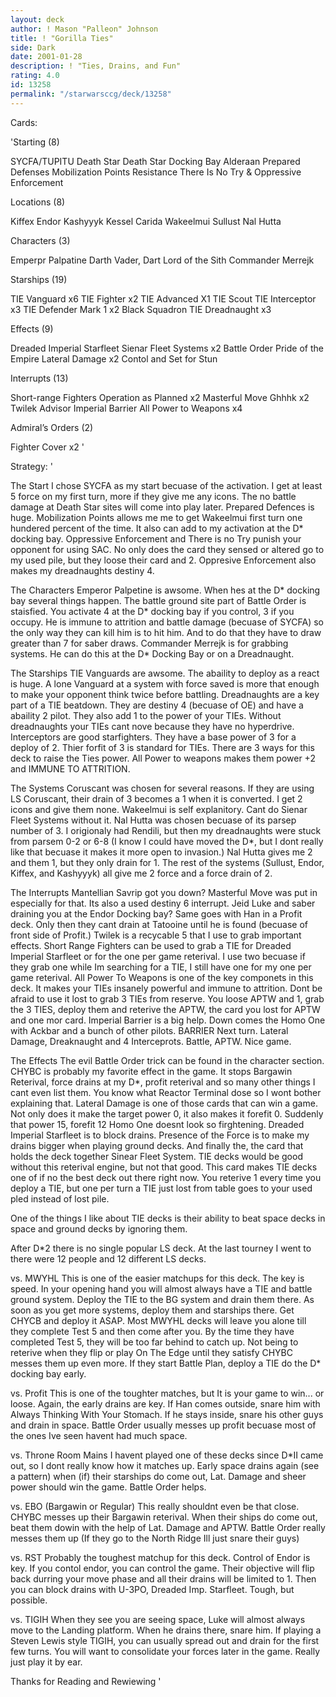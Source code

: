 ```yaml
---
layout: deck
author: ! Mason "Palleon" Johnson
title: ! "Gorilla Ties"
side: Dark
date: 2001-01-28
description: ! "Ties, Drains, and Fun"
rating: 4.0
id: 13258
permalink: "/starwarsccg/deck/13258"
---
```

Cards: 

'Starting (8)

SYCFA/TUPITU
Death Star
Death Star Docking Bay
Alderaan
Prepared Defenses
Mobilization Points
Resistance
There Is No Try & Oppressive Enforcement

Locations (8)

Kiffex
Endor
Kashyyyk
Kessel
Carida
Wakeelmui
Sullust
Nal Hutta

Characters (3)

Emperpr Palpatine
Darth Vader, Dart Lord of the Sith
Commander Merrejk

Starships (19)

TIE Vanguard x6
TIE Fighter x2
TIE Advanced X1
TIE Scout
TIE Interceptor x3
TIE Defender Mark 1 x2
Black Squadron TIE
Dreadnaught x3

Effects (9)

Dreaded Imperial Starfleet
Sienar Fleet Systems x2
Battle Order
Pride of the Empire
Lateral Damage x2
Contol and Set for Stun

Interrupts (13)

Short-range Fighters
Operation as Planned x2
Masterful Move
Ghhhk x2
Twilek Advisor
Imperial Barrier
All Power to Weapons x4

Admiral’s Orders (2)

Fighter Cover x2  '

Strategy: '

The Start
I chose SYCFA as my start becuase of the activation. I get at least 5 force on my first turn, more if they give me any icons. The no battle damage at Death Star sites will come into play later. Prepared Defences is huge. Mobilization Points allows me me to get Wakeelmui first turn one hundered percent of the time. It also can add to my activation at the D* docking bay. Oppressive Enforcement and There is no Try punish your opponent for using SAC. No only does the card they sensed or altered go to my used pile, but they loose their card and 2. Oppresive Enforcement also makes my dreadnaughts destiny 4.

The Characters
Emperor Palpetine is awsome. When hes at the D* docking bay several things happen. The battle ground site part of Battle Order is staisfied. You activate 4 at the D* docking bay if you control, 3 if you occupy. He is immune to attrition and battle damage (becuase of SYCFA) so the only way they can kill him is to hit him. And to do that they have to draw greater than 7 for saber draws. Commander Merrejk is for grabbing systems. He can do this at the D* Docking Bay or on a Dreadnaught.

The Starships
TIE Vanguards are awsome. The abaility to deploy as a react is huge. A lone Vanguard at a system with force saved is more that enough to make your opponent think twice before battling. Dreadnaughts are a key part of a TIE beatdown. They are destiny 4 (becuase of OE) and have a abaility 2 pilot. They also add 1 to the power of your TIEs. Without dreadnaughts your TIEs cant nove because they have no hyperdrive. Interceptors are good starfighters. They have a base power of 3 for a deploy of 2. Thier forfit of 3 is standard for TIEs. There are 3 ways for this deck to raise the Ties power. All Power to weapons makes them power +2 and IMMUNE TO ATTRITION.

The Systems
Coruscant was chosen for several reasons. If they are using LS Coruscant, their drain of 3 becomes a 1 when it is converted. I get 2 icons and give them none. Wakeelmui is self explanitory. Cant do Sienar Fleet Systems without it. Nal Hutta was chosen becuase of its parsep number of 3. I origionaly had Rendili, but then my dreadnaughts were stuck from parsem 0-2 or 6-8 (I know I could have moved the D*, but I dont really like that becuase it makes it more open to invasion.) Nal Hutta gives me 2 and them 1, but they only drain for 1. The rest of the systems (Sullust, Endor, Kiffex, and Kashyyyk) all give me 2 force and a force drain of 2.

The Interrupts
Mantellian Savrip got you down? Masterful Move was put in especially for that. Its also a used destiny 6 interrupt. Jeid Luke and saber draining you at the Endor Docking bay? Same goes with Han in a Profit deck. Only then they cant drain at Tatooine until he is found (becuase of front side of Profit.) Twilek is a recycable 5 that I use to grab important effects. Short Range Fighters can be used to grab a TIE for Dreaded Imperial Starfleet or for the one per game reterival. I use two becuase if they grab one while Im searching for a TIE, I still have one for my one per game reterival. All Power To Weapons is one of the key componets in this deck. It makes your TIEs insanely powerful and immune to attrition. Dont be afraid to use it lost to grab 3 TIEs from reserve. You loose APTW and 1, grab the 3 TIES, deploy them and reterive the APTW, the card you lost for APTW and one mor card. Imperial Barrier is a big help. Down comes the Homo One with Ackbar and a bunch of other pilots. BARRIER Next turn. Lateral Damage, Dreaknaught and 4 Interceprots. Battle, APTW. Nice game.

The Effects
The evil Battle Order trick can be found in the character section. CHYBC is probably my favorite effect in the game. It stops Bargawin Reterival, force drains at my D*, profit reterival and so many other things I cant even list them. You know what Reactor Terminal dose so I wont bother explaining that. Lateral Damage is one of those cards that can win a game. Not only does it make the target power 0, it also makes it forefit 0. Suddenly that power 15, forefit 12 Homo One doesnt look so firghtening. Dreaded Imperial Starfleet is to block drains. Presence of the Force is to make my drains bigger when playing ground decks. And finally the, the card that holds the deck together Sinear Fleet System. TIE decks would be good without this reterival engine, but not that good. This card makes TIE decks one of if no the best deck out there right now. You reterive 1 every time you deploy a TIE, but one per turn a TIE just lost from table goes to your used pled instead of lost pile.

One of the things I like about TIE decks is their ability to beat space decks in space and ground decks by ignoring them.

After D*2 there is no single popular LS deck. At the last tourney I went to there were 12 people and 12 different LS decks.

vs. MWYHL
This is one of the easier matchups for this deck. The key is speed. In your opening hand you will almost always have a TIE and battle ground system. Deploy the TIE to the BG system and drain them there. As soon as you get more systems, deploy them and starships there. Get CHYCB and deploy it ASAP. Most MWYHL decks will leave you alone till they complete Test 5 and then come after you. By the time they have completed Test 5, they will be too far behind to catch up. Not being to reterive when they flip or play On The Edge until they satisfy CHYBC messes them up even more. If they start Battle Plan, deploy a TIE do the D* docking bay early.

vs. Profit
This is one of the toughter matches, but It is your game to win... or loose. Again, the early drains are key. If Han comes outside, snare him with Always Thinking With Your Stomach. If he stays inside, snare his other guys and drain in space. Battle Order usually messes up profit becuase most of the ones Ive seen havent had much space.

vs. Throne Room Mains
I havent played one of these decks since D*II came out, so I dont really know how it matches up. Early space drains again (see a pattern) when (if) their starships do come out, Lat. Damage and sheer power should win the game. Battle Order helps.

vs. EBO (Bargawin or Regular)
This really shouldnt even be that close. CHYBC messes up their Bargawin reterival. When their ships do come out, beat them dowin with the help of Lat. Damage and APTW. Battle Order really messes them up (If they go to the North Ridge Ill just snare their guys)

vs. RST
Probably the toughest matchup for this deck. Control of Endor is key. If you contol endor, you can control the game. Their objective will flip back durring your move phase and all their drains will be limited to 1. Then you can block drains with U-3PO, Dreaded Imp. Starfleet. Tough, but possible.

vs. TIGIH
When they see you are seeing space, Luke will almost always move to the Landing platform. When he drains there, snare him. If playing a Steven Lewis style TIGIH, you can usually spread out and drain for the first few turns. You will want to consolidate your forces later in the game. Really just play it by ear.

Thanks for Reading and Rewiewing '
